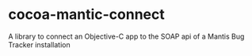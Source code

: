 cocoa-mantic-connect
====================

A library to connect an Objective-C app to the SOAP api of a Mantis Bug Tracker installation